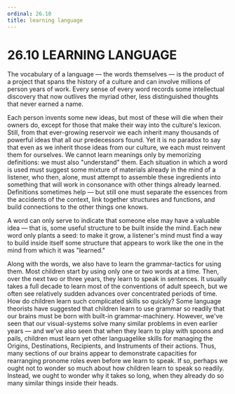 ```yaml
---
ordinal: 26.10
title: learning language
---
```


# 26.10 LEARNING LANGUAGE

The vocabulary of a language &mdash; the words themselves &mdash; is the product of a project that spans the history of a culture and can involve millions of person years of work. Every sense of every word records some intellectual discovery that now outlives the myriad other, less distinguished thoughts that never earned a name.

Each person invents some new ideas, but most of these will die when their owners do, except for those that make their way into the culture's lexicon. Still, from that ever-growing reservoir we each inherit many thousands of powerful ideas that all our predecessors found. Yet it is no paradox to say that even as we inherit those ideas from our culture, we each must reinvent them for ourselves. We cannot learn meanings only by memorizing definitions: we must also "understand" them. Each situation in which a word is used must suggest some mixture of materials already in the mind of a listener, who then, alone, must attempt to assemble these ingredients into something that will work in consonance with other things already learned. Definitions sometimes help &mdash; but still one must separate the essences from the accidents of the context, link together structures and functions, and build connections to the other things one knows.

A word can only serve to indicate that someone else may have a valuable idea &mdash; that is, some useful structure to be built inside the mind. Each new word only plants a seed: to make it grow, a listener's mind must find a way to build inside itself some structure that appears to work like the one in the mind from which it was "learned."

Along with the words, we also have to learn the grammar-tactics for using them. Most children start by using only one or two words at a time. Then, over the next two or three years, they learn to speak in sentences. It usually takes a full decade to learn most of the conventions of adult speech, but we often see relatively sudden advances over concentrated periods of time. How do children learn such complicated skills so quickly? Some language theorists have suggested that children learn to use grammar so readily that our brains must be born with built-in grammar-machinery. However, we've seen that our visual-systems solve many similar problems in even earlier years &mdash; and we've also seen that when they learn to play with spoons and pails, children must learn yet other languagelike skills for managing the Origins, Destinations, Recipients, and Instruments of their actions. Thus, many sections of our brains appear to demonstrate capacities for rearranging pronome roles even before we learn to speak. If so, perhaps we ought not to wonder so much about how children learn to speak so readily. Instead, we ought to wonder why it takes so long, when they already do so many similar things inside their heads.
